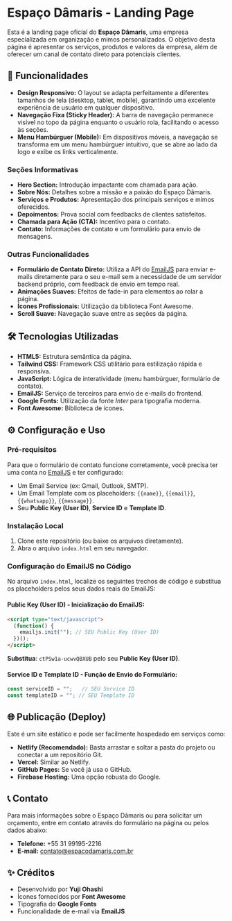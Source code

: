 
# Espaço Dâmaris - Landing Page

Esta é a landing page oficial do **Espaço Dâmaris**, uma empresa especializada em organização e mimos personalizados. O objetivo desta página é apresentar os serviços, produtos e valores da empresa, além de oferecer um canal de contato direto para potenciais clientes.

## 🚀 Funcionalidades

- **Design Responsivo:** O layout se adapta perfeitamente a diferentes tamanhos de tela (desktop, tablet, mobile), garantindo uma excelente experiência de usuário em qualquer dispositivo.
- **Navegação Fixa (Sticky Header):** A barra de navegação permanece visível no topo da página enquanto o usuário rola, facilitando o acesso às seções.
- **Menu Hambúrguer (Mobile):** Em dispositivos móveis, a navegação se transforma em um menu hambúrguer intuitivo, que se abre ao lado da logo e exibe os links verticalmente.

### Seções Informativas

- **Hero Section:** Introdução impactante com chamada para ação.
- **Sobre Nós:** Detalhes sobre a missão e a paixão do Espaço Dâmaris.
- **Serviços e Produtos:** Apresentação dos principais serviços e mimos oferecidos.
- **Depoimentos:** Prova social com feedbacks de clientes satisfeitos.
- **Chamada para Ação (CTA):** Incentivo para o contato.
- **Contato:** Informações de contato e um formulário para envio de mensagens.

### Outras Funcionalidades

- **Formulário de Contato Direto:** Utiliza a API do [EmailJS](https://www.emailjs.com/) para enviar e-mails diretamente para o seu e-mail sem a necessidade de um servidor backend próprio, com feedback de envio em tempo real.
- **Animações Suaves:** Efeitos de fade-in para elementos ao rolar a página.
- **Ícones Profissionais:** Utilização da biblioteca Font Awesome.
- **Scroll Suave:** Navegação suave entre as seções da página.

## 🛠️ Tecnologias Utilizadas

- **HTML5:** Estrutura semântica da página.
- **Tailwind CSS:** Framework CSS utilitário para estilização rápida e responsiva.
- **JavaScript:** Lógica de interatividade (menu hambúrguer, formulário de contato).
- **EmailJS:** Serviço de terceiros para envio de e-mails do frontend.
- **Google Fonts:** Utilização da fonte _Inter_ para tipografia moderna.
- **Font Awesome:** Biblioteca de ícones.

## ⚙️ Configuração e Uso

### Pré-requisitos

Para que o formulário de contato funcione corretamente, você precisa ter uma conta no [EmailJS](https://www.emailjs.com/) e ter configurado:

- Um Email Service (ex: Gmail, Outlook, SMTP).
- Um Email Template com os placeholders: `{{name}}`, `{{email}}`, `{{whatsapp}}`, `{{message}}`.
- Seu **Public Key (User ID)**, **Service ID** e **Template ID**.

### Instalação Local

1. Clone este repositório (ou baixe os arquivos diretamente).
2. Abra o arquivo `index.html` em seu navegador.

### Configuração do EmailJS no Código

No arquivo `index.html`, localize os seguintes trechos de código e substitua os placeholders pelos seus dados reais do EmailJS:

#### Public Key (User ID) - Inicialização do EmailJS:

```html
<script type="text/javascript">
  (function() {
    emailjs.init(""); // SEU Public Key (User ID)
  })();
</script>
```

**Substitua**: `ctPSw1a-ucwvQBXUB` pelo seu **Public Key (User ID)**.

#### Service ID e Template ID - Função de Envio do Formulário:

```js
const serviceID = "";   // SEU Service ID
const templateID = ""; // SEU Template ID
```

## 🌐 Publicação (Deploy)

Este é um site estático e pode ser facilmente hospedado em serviços como:

- **Netlify (Recomendado):** Basta arrastar e soltar a pasta do projeto ou conectar a um repositório Git.
- **Vercel:** Similar ao Netlify.
- **GitHub Pages:** Se você já usa o GitHub.
- **Firebase Hosting:** Uma opção robusta do Google.

## 📞 Contato

Para mais informações sobre o Espaço Dâmaris ou para solicitar um orçamento, entre em contato através do formulário na página ou pelos dados abaixo:

- **Telefone:** +55 31 99195-2216  
- **E-mail:** contato@espacodamaris.com.br

## ✨ Créditos

- Desenvolvido por **Yuji Ohashi**
- Ícones fornecidos por **Font Awesome**
- Tipografia do **Google Fonts**
- Funcionalidade de e-mail via **EmailJS**

